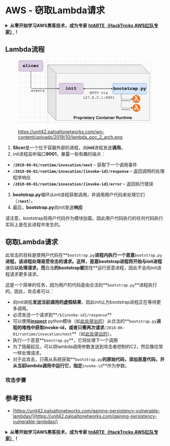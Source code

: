# AWS - 窃取Lambda请求

<details>

<summary><strong>从零开始学习AWS黑客技术，成为专家</strong> <a href="https://training.hacktricks.xyz/courses/arte"><strong>htARTE（HackTricks AWS红队专家）</strong></a><strong>！</strong></summary>

支持HackTricks的其他方式：

* 如果您想在HackTricks中看到您的**公司广告**或**下载PDF格式的HackTricks**，请查看[**订阅计划**](https://github.com/sponsors/carlospolop)!
* 获取[**官方PEASS和HackTricks周边产品**](https://peass.creator-spring.com)
* 探索[**PEASS家族**](https://opensea.io/collection/the-peass-family)，我们独家的[**NFTs**](https://opensea.io/collection/the-peass-family)收藏品
* **加入** 💬 [**Discord群组**](https://discord.gg/hRep4RUj7f) 或 [**电报群组**](https://t.me/peass) 或在**Twitter**上关注我们 🐦 [**@hacktricks\_live**](https://twitter.com/hacktricks\_live)**。**
* 通过向[**HackTricks**](https://github.com/carlospolop/hacktricks)和[**HackTricks Cloud**](https://github.com/carlospolop/hacktricks-cloud) github仓库提交PR来分享您的黑客技巧。

</details>

## Lambda流程

<figure><img src="../../../../.gitbook/assets/image (152).png" alt=""><figcaption><p><a href="https://unit42.paloaltonetworks.com/wp-content/uploads/2019/10/lambda_poc_2_arch.png">https://unit42.paloaltonetworks.com/wp-content/uploads/2019/10/lambda_poc_2_arch.png</a></p></figcaption></figure>

1. **Slicer**是一个位于容器外部的进程，向**init**进程发送**调用**。
2. init进程监听端口**9001**，暴露一些有趣的端点：
* **`/2018-06-01/runtime/invocation/next`** – 获取下一个调用事件
* **`/2018-06-01/runtime/invocation/{invoke-id}/response`** – 返回调用的处理程序响应
* **`/2018-06-01/runtime/invocation/{invoke-id}/error`** – 返回执行错误
3. **bootstrap.py**循环从init进程获取调用，并调用用户代码来处理它们（**`/next`**）。
4. 最后，**bootstrap.py**向init发送**响应**

请注意，bootstrap将用户代码作为模块加载，因此用户代码执行的任何代码执行实际上是在此进程中发生的。

## 窃取Lambda请求

此攻击的目标是使用户代码在**`bootstrap.py`**进程内执行一个恶意**`bootstrap.py`**进程，该进程处理易受攻击的请求。这样，**恶意bootstrap**进程将开始与init进程**通信**以处理请求，而**合法**的bootstrap被**困住**运行恶意进程，因此不会向init进程请求更多请求。&#x20;

这是一个简单的任务，因为用户的代码是由合法的**`bootstrap.py`**进程执行的。因此，攻击者可以：

* 向init进程**发送当前调用的虚假结果**，因此init认为bootstrap进程正在等待更多调用。
* 必须发送一个请求到**`/${invoke-id}/response`**&#x20;
* 可以使用[**inspect**](https://docs.python.org/3/library/inspect.html) python模块（如[此处提出的](https://github.com/twistlock/lambda-persistency-poc/blob/master/poc/switch\_runtime.py)）从合法的**`bootstrap.py`**进程的堆栈中获取invoke-id，或者只需再次请求**`/2018-06-01/runtime/invocation/next`**（如[此处提出的](https://github.com/Djkusik/serverless\_persistency\_poc/blob/master/gcp/exploit\_files/switcher.py)）。
* 执行一个恶意**`boostrap.py`**，它将处理下一个调用
* 为了隐蔽起见，可以将lambda调用参数发送到攻击者控制的C2，然后像往常一样处理请求。
* 对于此攻击，只需从系统获取**`bootstrap.py`**的原始代码，添加恶意代码，并从当前lambda调用中运行它，指定**`invoke-id`**作为参数。

### 攻击步骤



## 参考资料

* [https://unit42.paloaltonetworks.com/gaining-persistency-vulnerable-lambdas/](https://unit42.paloaltonetworks.com/gaining-persistency-vulnerable-lambdas/) 

<details>

<summary><strong>从零开始学习AWS黑客技术，成为专家</strong> <a href="https://training.hacktricks.xyz/courses/arte"><strong>htARTE（HackTricks AWS红队专家）</strong></a><strong>！</strong></summary>

支持HackTricks的其他方式：

* 如果您想在HackTricks中看到您的**公司广告**或**下载PDF格式的HackTricks**，请查看[**订阅计划**](https://github.com/sponsors/carlospolop)!
* 获取[**官方PEASS和HackTricks周边产品**](https://peass.creator-spring.com)
* 探索[**PEASS家族**](https://opensea.io/collection/the-peass-family)，我们独家的[**NFTs**](https://opensea.io/collection/the-peass-family)收藏品
* **加入** 💬 [**Discord群组**](https://discord.gg/hRep4RUj7f) 或 [**电报群组**](https://t.me/peass) 或在**Twitter**上关注我们 🐦 [**@hacktricks\_live**](https://twitter.com/hacktricks\_live)**。**
* 通过向[**HackTricks**](https://github.com/carlospolop/hacktricks)和[**HackTricks Cloud**](https://github.com/carlospolop/hacktricks-cloud) github仓库提交PR来分享您的黑客技巧。

</details>
